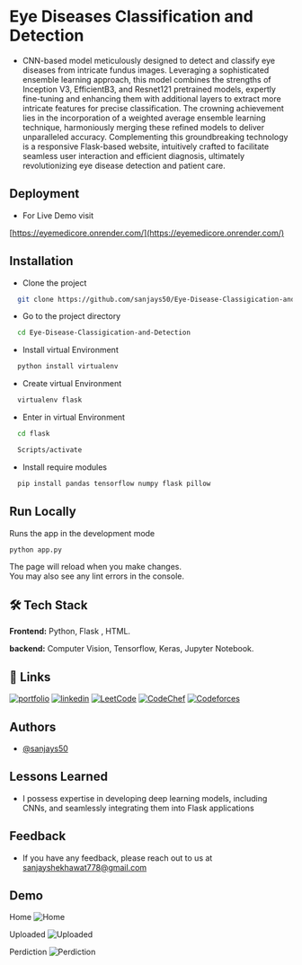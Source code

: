 
# Eye Diseases Classification and Detection

- CNN-based model meticulously designed to detect and classify eye diseases from intricate fundus images. Leveraging a sophisticated ensemble learning approach, this model combines the strengths of Inception V3, EfficientB3, and Resnet121 pretrained models, expertly fine-tuning and enhancing them with additional layers to extract more intricate features for precise classification. The crowning achievement lies in the incorporation of a weighted average ensemble learning technique, harmoniously merging these refined models to deliver unparalleled accuracy. Complementing this groundbreaking technology is a responsive Flask-based website, intuitively crafted to facilitate seamless user interaction and efficient diagnosis, ultimately revolutionizing eye disease detection and patient care.


## Deployment
- For Live Demo visit

[https://eyemedicore.onrender.com/](https://eyemedicore.onrender.com/)
## Installation


- Clone the project

```bash
  git clone https://github.com/sanjays50/Eye-Disease-Classigication-and-Detection.git
```

- Go to the project directory

```bash
  cd Eye-Disease-Classigication-and-Detection
```

- Install virtual Environment

```bash
  python install virtualenv
```

- Create virtual Environment

```bash
  virtualenv flask
```
- Enter in virtual Environment

```bash
  cd flask
``` 
```bash
  Scripts/activate
``` 
- Install require modules

```bash
  pip install pandas tensorflow numpy flask pillow
```




    
## Run Locally

Runs the app in the development mode

``` python app.py ```

The page will reload when you make changes.\
You may also see any lint errors in the console.


## 🛠 Tech Stack

**Frontend:** Python, Flask , HTML.

**backend:** Computer Vision, Tensorflow, Keras, Jupyter Notebook.



## 🔗 Links
[![portfolio](https://img.shields.io/badge/my_portfolio-000?style=for-the-badge&logo=ko-fi&logoColor=white)](https://sanjays50portfolio.netlify.app/)
[![linkedin](https://img.shields.io/badge/linkedin-0A66C2?style=for-the-badge&logo=linkedin&logoColor=white)](https://www.linkedin.com/in/sanjay-singh-shekhawat-7804411b5/)
[![LeetCode](https://img.shields.io/badge/LeetCode-000000?style=for-the-badge&logo=LeetCode&logoColor=#d16c06)](https://leetcode.com/sanjays50/)
[![CodeChef](https://img.shields.io/badge/CodeChef-%23964B00.svg?style=for-the-badge&logo=CodeChef&logoColor=white)](https://www.codechef.com/users/sanjays50)
[![Codeforces](https://img.shields.io/badge/Codeforces-445f9d?style=for-the-badge&logo=Codeforces&logoColor=white)](https://codeforces.com/profile/sanjays50)

## Authors

- [@sanjays50](https://github.com/sanjays50)


## Lessons Learned

- I possess expertise in developing deep learning models, including CNNs, and seamlessly integrating them into Flask applications


## Feedback

- If you have any feedback, please reach out to us at sanjayshekhawat778@gmail.com


## Demo
Home
![Home](https://github.com/sanjays50/Eye-Disease-Classigication-and-Detection/assets/68994574/9f0352b8-88c4-4442-871f-ee2a8deb8f3a)

Uploaded
![Uploaded](https://github.com/sanjays50/Eye-Disease-Classigication-and-Detection/assets/68994574/7eb3e371-6e4a-429a-a7be-b9df3829960d)

Perdiction
![Perdiction](https://github.com/sanjays50/Eye-Disease-Classigication-and-Detection/assets/68994574/49986264-3544-4169-ae58-17815d2f2409)

